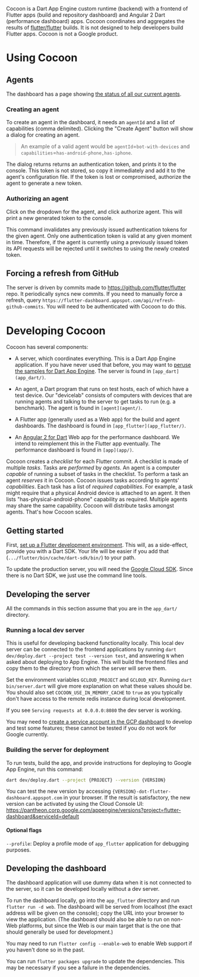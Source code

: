Cocoon is a Dart App Engine custom runtime (backend) with a frontend
of Flutter apps (build and repository dashboard) and Angular 2 Dart
(performance dashboard) apps. Cocoon coordinates and aggregates the
results of [flutter/flutter](https://github.com/flutter/flutter)
builds. It is not designed to help developers build Flutter apps.
Cocoon is not a Google product.


# Using Cocoon

## Agents

The dashboard has a page showing [the status of all our current
agents](https://flutter-dashboard.appspot.com/#/agents).

### Creating an agent

To create an agent in the dashboard, it needs an `agentId` and a list
of capabilities (comma delimited). Clicking the "Create Agent" button
will show a dialog for creating an agent.

> An example of a valid agent would be `agentId`=`bot-with-devices` and
> `capabilities`=`has-android-phone,has-iphone`.

The dialog returns returns an authentication token, and prints it to
the console. This token is not stored, so copy it immediately and add
it to the agent's configuration file. If the token is lost or
compromised, authorize the agent to generate a new token.

### Authorizing an agent

Click on the dropdown for the agent, and click authorize agent. This
will print a new generated token to the console.

This command invalidates any previously issued authentication tokens
for the given agent. Only one authentication token is valid at any
given moment in time. Therefore, if the agent is currently using a
previously issued token its API requests will be rejected until it
switches to using the newly created token.

## Forcing a refresh from GitHub

The server is driven by commits made to
https://github.com/flutter/flutter repo. It periodically syncs new
commits. If you need to manually force a refresh, query
`https://flutter-dashboard.appspot.com/api/refresh-github-commits`.
You will need to be authenticated with Cocoon to do this.


# Developing Cocoon

Cocoon has several components:

* A server, which coordinates everything. This is a Dart App Engine
  application. If you have never used that before, you may want to
  [peruse the samples for Dart App
  Engine](https://github.com/dart-lang/appengine_samples). The server
  is found in `[app_dart](app_dart/)`.

* An agent, a Dart program that runs on test hosts, each of which have
  a test device. Our "devicelab" consists of computers with devices
  that are running agents and talking to the server to get tasks to
  run (e.g. a benchmark). The agent is found in `[agent](agent/)`.

* A Flutter app (generally used as a Web app) for the build and agent
  dashboards. The dashboard is found in `[app_flutter](app_flutter/)`.

* An [Angular 2 for
  Dart](https://angular.io/docs/dart/latest/quickstart.html) Web app
  for the performance dashboard. We intend to reimplement this in the
  Flutter app eventually. The performance dashboard is found in
  `[app](app/)`.

Cocoon creates a _checklist_ for each Flutter commit. A checklist is
made of multiple _tasks_. Tasks are _performed_ by _agents_. An agent
is a computer _capable_ of running a subset of tasks in the checklist.
To perform a task an agent _reserves_ it in Cocoon. Cocoon issues
tasks according to agents' _capabilities_. Each task has a list of
_required capabilities_. For example, a task might require that a
physical Android device is attached to an agent. It then lists
"has-physical-android-phone" capability as required. Multiple agents
may share the same capability. Cocoon will distribute tasks amongst
agents. That's how Cocoon scales.


## Getting started

First, [set up a Flutter development
environment](https://github.com/flutter/flutter/blob/master/CONTRIBUTING.md#developing-for-flutter).
This will, as a side-effect, provide you with a Dart SDK. Your life
will be easier if you add that (`.../flutter/bin/cache/dart-sdk/bin/`)
to your path.

To update the production server, you will need the [Google Cloud
SDK](https://cloud.google.com/sdk/docs/quickstarts). Since there is no
Dart SDK, we just use the command line tools.


## Developing the server

All the commands in this section assume that you are in the
`app_dart/` directory.

### Running a local dev server

This is useful for developing backend functionality locally. This
local dev server can be connected to the frontend applications by
running `dart dev/deploy.dart --project test --version test`, and
answering `N` when asked about deploying to App Engine. This will
build the frontend files and copy them to the directory from which the
server will serve them.

Set the environment variables `GCLOUD_PROJECT` and `GCLOUD_KEY`.
Running `dart bin/server.dart` will give more explanation on what
these values should be. You should also set `COCOON_USE_IN_MEMORY_CACHE`
to `true` as you typically don't have access to the remote redis
instance during local development.

If you see `Serving requests at 0.0.0.0:8080` the dev server is working.

You may need to [create a service account in the GCP
dashboard](https://pantheon.corp.google.com/iam-admin/serviceaccounts?project=flutter-dashboard&supportedpurview=project)
to develop and test some features; these cannot be tested if you do
not work for Google currently.

### Building the server for deployment

To run tests, build the app, and provide instructions for deploying to
Google App Engine, run this command:

```sh
dart dev/deploy.dart --project {PROJECT} --version {VERSION}
```

You can test the new version by accessing
`{VERSION}-dot-flutter-dashboard.appspot.com` in your browser. If the
result is satisfactory, the new version can be activated by using the
Cloud Console UI:
<https://pantheon.corp.google.com/appengine/versions?project=flutter-dashboard&serviceId=default>

#### Optional flags

`--profile`: Deploy a profile mode of `app_flutter` application for debugging purposes.


## Developing the dashboard

The dashboard application will use dummy data when it is not connected
to the server, so it can be developed locally without a dev server.

To run the dashboard locally, go into the `app_flutter` directory and
run `flutter run -d web`. The dashboard will be served from localhost
(the exact address will be given on the console); copy the URL into
your browser to view the application. (The dashboard should also be
able to run on non-Web platforms, but since the Web is our main target
that is the one that should generally be used for development.)

You may need to run `flutter config --enable-web` to enable Web
support if you haven't done so in the past.

You can run `flutter packages upgrade` to update the dependencies.
This may be necessary if you see a failure in the dependencies.
